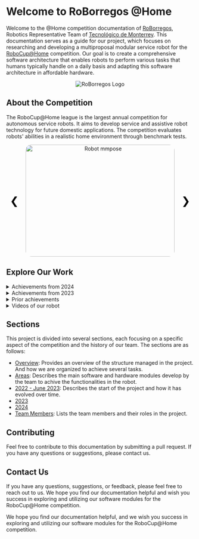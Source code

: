 # Welcome to RoBorregos @Home

<script src="https://kit.fontawesome.com/db131c0a32.js" crossorigin="anonymous"></script>

Welcome to the @Home competition documentation of [RoBorregos](https://roborregos.com), Robotics Representative Team of [Tecnológico de Monterrey](https://tec.mx). This documentation serves as a guide for our project, which focuses on researching and developing a multiproposal modular service robot for the [RoboCup@Home](https://athome.robocup.org/) competition. Our goal is to create a comprehensive software architecture that enables robots to perform various tasks that humans typically handle on a daily basis and adapting this software architecture in affordable hardware.

<p align="center">
  <img src="/assets/landing/TeamPicture.jpeg" alt="RoBorregos Logo">
</p>

## About the Competition

The RoboCup@Home league is the largest annual competition for autonomous service robots. It aims to develop service and assistive robot technology for future domestic applications. The competition evaluates robots' abilities in a realistic home environment through benchmark tests.

<div id="carousel" class="carousel">
  <div class="carousel-item active">
    <img src="/assets/mpPose.jpg" alt="Robot mmpose">
  </div>
  <div class="carousel-item">
    <img src="/assets/home/ObjectDetection/Yolov5DetectionSample.png" alt="Detection">
  </div>
  <div class="carousel-item">
    <img src="/assets/home/HRI/Display.png" alt="Robot Display">
  </div>
  <a class="carousel-control-prev" onclick="prevSlide()">&#10094;</a>
  <a class="carousel-control-next" onclick="nextSlide()">&#10095;</a>
</div>

<style>
.carousel {
  position: relative;
  max-width: 100%;
  margin: auto;
  overflow: hidden;
}

.carousel-item {
  display: none;
  text-align: center;
}

.carousel-item.active {
  display: block;
}

.carousel img {
  width: 400px;
  height: 300px; 
  object-fit: cover; 
  border-radius: 15px; 
}

.carousel-control-prev, .carousel-control-next {
  position: absolute;
  top: 50%;
  transform: translateY(-50%);
  font-size: 2em;
  color: black;
  cursor: pointer;
  user-select: none;
}

.carousel-control-prev {
  left: 10px;
}

.carousel-control-next {
  right: 10px;
}
</style>

<script>
let currentSlide = 0;
const slides = document.querySelectorAll('.carousel-item');

function showSlide(index) {
  slides[currentSlide].classList.remove('active');
  currentSlide = (index + slides.length) % slides.length;
  slides[currentSlide].classList.add('active');
}

function nextSlide() {
  showSlide(currentSlide + 1);
}

function prevSlide() {
  showSlide(currentSlide - 1);
}

document.addEventListener('DOMContentLoaded', () => {
  showSlide(currentSlide);
});
</script>

## Explore Our Work

<details>
  <summary>Achievements from 2024</summary>
  <ul>
    <li><a href="2024/">Achievements from 2024</a></li>
  </ul>
</details>

<details>
  <summary>Achievements from 2023</summary>
  <ul>
    <li><a href="2023/">2023</a></li>
  </ul>
</details>

<details>
  <summary>Prior achievements</summary>
  <ul>
    <li><a href="2022 - Jun 2023/">2022 - Jun 2023</a></li>
  </ul>
</details>

<details>
  <summary>Videos of our robot</summary>
  <ul>
    <li><a href="Overview/Media/">Media</a></li>
  </ul>
</details>

## Sections

This project is divided into several sections, each focusing on a specific aspect of the competition and the history of our team. The sections are as follows:

- [Overview](/Overview): Provides an overview of the structure managed in the project. And how we are organized to achieve several tasks.
- [Areas](/Areas): Describes the main software and hardware modules develop by the team to achive the functionalities in the robot.
- [2022 - June 2023](/2022%20-%20Jun%202023): Describes the start of the project and how it has evolved over time.
- [2023](/2023)
- [2024](/2024)
- [Team Members](/Team): Lists the team members and their roles in the project.

## Contributing

Feel free to contribute to this documentation by submitting a pull request. If you have any questions or suggestions, please contact us.

## Contact Us

If you have any questions, suggestions, or feedback, please feel free to reach out to us. We hope you find our documentation helpful and wish you success in exploring and utilizing our software modules for the RoboCup@Home competition.

<div class="social-icons">
  <a href="https://www.facebook.com/roborregos" target="_blank"><i class="fab fa-facebook"></i></a>
  <i class="fa-brands fa-facebook"></i>
  <a href="https://twitter.com/roborregos" target="_blank"><i class="fab fa-twitter"></i></a>
  <a href="https://www.instagram.com/roborregos" target="_blank"><i class="fab fa-instagram"></i></a>
  <a href="https://www.linkedin.com/company/roborregos" target="_blank"><i class="fab fa-linkedin"></i></a>
</div>

We hope you find our documentation helpful, and we wish you success in exploring and utilizing our software modules for the RoboCup@Home competition.
